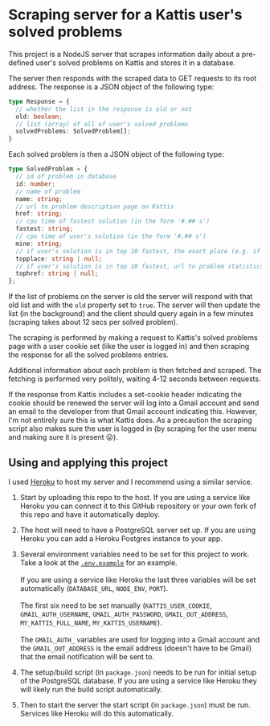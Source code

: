 # Scraping server for a Kattis user's solved problems

This project is a NodeJS server that scrapes information daily about a pre-defined user's solved problems on Kattis and stores it in a database.

The server then responds with the scraped data to GET requests to its root address. The response is a JSON object of the following type:

```typescript
type Response = {
  // whether the list in the response is old or not
  old: boolean;
  // list (array) of all of user's solved problems
  solvedProblems: SolvedProblem[];
}
```

Each solved problem is then a JSON object of the following type:

```typescript
type SolvedProblem = {
  // id of problem in database
  id: number;
  // name of problem
  name: string;
  // url to problem description page on Kattis
  href: string;
  // cpu time of fastest solution (in the form '#.## s')
  fastest: string;
  // cpu time of user's solution (in the form '#.## s')
  mine: string;
  // if user's solution is in top 10 fastest, the exact place (e.g. if 5th fastest this would be '5')
  topplace: string | null;
  // if user's solution is in top 10 fastest, url to problem statistics page on Kattis
  tophref: string | null;
};
```

If the list of problems on the server is old the server will respond with that old list and with the `old` property set to `true`. The server will then update the list (in the background) and the client should query again in a few minutes (scraping takes about 12 secs per solved problem).

The scraping is performed by making a request to Kattis's solved problems page with a user cookie set (like the user is logged in) and then scraping the response for all the solved problems entries.

Additional information about each problem is then fetched and scraped. The fetching is performed very politely, waiting 4-12 seconds between requests.

If the response from Kattis includes a set-cookie header indicating the cookie should be renewed the server will log into a Gmail account and send an email to the developer from that Gmail account indicating this. However, I'm not entirely sure this is what Kattis does. As a precaution the scraping script also makes sure the user is logged in (by scraping for the user menu and making sure it is present 😛).

## Using and applying this project

I used [Heroku](https://heroku.com) to host my server and I recommend using a similar service.

1. Start by uploading this repo to the host. If you are using a service like Heroku you can connect it to this GitHub repository or your own fork of this repo and have it automatically deploy.

2. The host will need to have a PostgreSQL server set up. If you are using Heroku you can add a Heroku Postgres instance to your app.

3. Several environment variables need to be set for this project to work. Take a look at the [`.env.example`](https://github.com/sveinnthorarins/scrape-server-kattis-solved-problems/blob/main/.env.example) for an example.<br><br>If you are using a service like Heroku the last three variables will be set automatically (`DATABASE_URL`, `NODE_ENV`, `PORT`).<br><br>The first six need to be set manually (`KATTIS_USER_COOKIE`, `GMAIL_AUTH_USERNAME`, `GMAIL_AUTH_PASSWORD`, `GMAIL_OUT_ADDRESS`, `MY_KATTIS_FULL_NAME`, `MY_KATTIS_USERNAME`).<br><br>The `GMAIL_AUTH_` variables are used for logging into a Gmail account and the `GMAIL_OUT_ADDRESS` is the email address (doesn't have to be Gmail) that the email notification will be sent to.

4. The setup/build script (in `package.json`) needs to be run for initial setup of the PostgreSQL database. If you are using a service like Heroku they will likely run the build script automatically.

5. Then to start the server the start script (in `package.json`) must be run. Services like Heroku will do this automatically.
